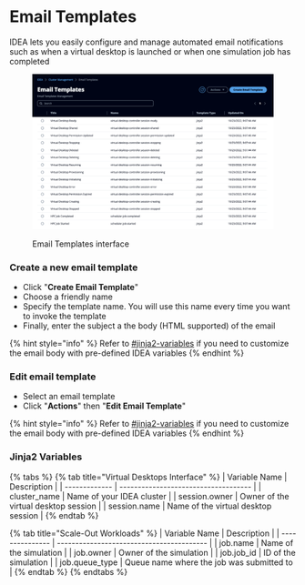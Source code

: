 # Email Templates

IDEA lets you easily configure and manage automated email notifications such as when a virtual desktop is launched or when one simulation job has completed

<figure><img src="../../.gitbook/assets/mods_cm_email_interface.webp" alt=""><figcaption><p>Email Templates interface</p></figcaption></figure>

### Create a new email template

* Click "**Create Email Template**"
* Choose a friendly name
* Specify the template name. You will use this name every time you want to invoke the template
* Finally, enter the subject a the body (HTML supported) of the email

{% hint style="info" %}
Refer to [#jinja2-variables](email-templates.md#jinja2-variables "mention") if you need to customize the email body with pre-defined IDEA variables
{% endhint %}

### Edit email template

* Select an email template
* Click "**Actions**" then "**Edit Email Template**"

{% hint style="info" %}
Refer to [#jinja2-variables](email-templates.md#jinja2-variables "mention") if you need to customize the email body with pre-defined IDEA variables
{% endhint %}

### Jinja2 Variables

{% tabs %}
{% tab title="Virtual Desktops Interface" %}
| Variable Name | Description                          |
| ------------- | ------------------------------------ |
| cluster\_name | Name of your IDEA cluster            |
| session.owner | Owner of the virtual desktop session |
| session.name  | Name of the virtual desktop session  |
{% endtab %}

{% tab title="Scale-Out Workloads" %}
| Variable Name   | Description                               |
| --------------- | ----------------------------------------- |
| job.name        | Name of the simulation                    |
| job.owner       | Owner of the simulation                   |
| job.job\_id     | ID of the simulation                      |
| job.queue\_type | Queue name where the job was submitted to |
{% endtab %}
{% endtabs %}
